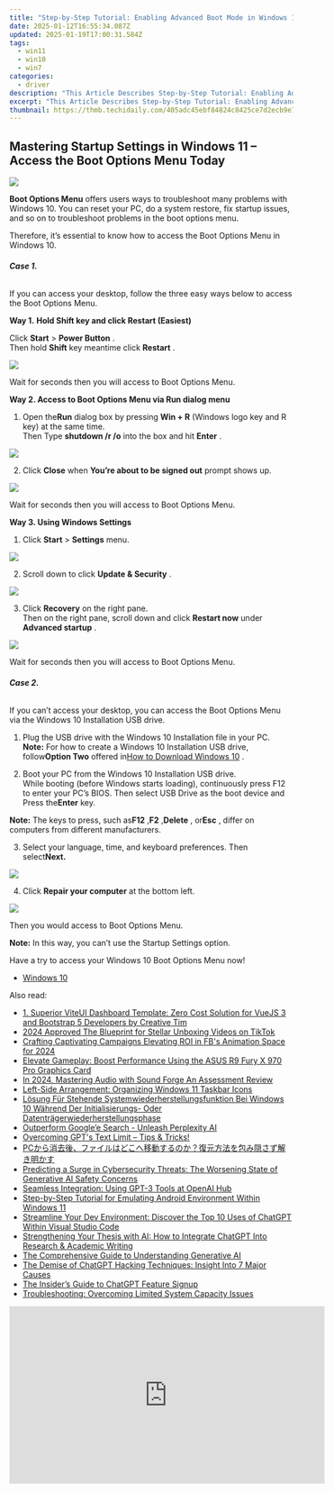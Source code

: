 ```yaml
---
title: "Step-by-Step Tutorial: Enabling Advanced Boot Mode in Windows 11"
date: 2025-01-12T16:55:34.087Z
updated: 2025-01-19T17:00:31.584Z
tags:
  - win11
  - win10
  - win7
categories:
  - driver
description: "This Article Describes Step-by-Step Tutorial: Enabling Advanced Boot Mode in Windows 11"
excerpt: "This Article Describes Step-by-Step Tutorial: Enabling Advanced Boot Mode in Windows 11"
thumbnail: https://thmb.techidaily.com/405adc45ebf84824c8425ce7d2ecb9e77863385d350fb3dba3386c181908ce4e.jpg
---
```


## Mastering Startup Settings in Windows 11 – Access the Boot Options Menu Today

![](https://images.drivereasy.com/wp-content/uploads/2017/02/Untitled.png)

**Boot Options Menu** offers users ways to troubleshoot many problems with Windows 10\. You can reset your PC, do a system restore, fix startup issues, and so on to troubleshoot problems in the boot options menu.

 Therefore, it’s essential to know how to access the Boot Options Menu in Windows 10.

###### **Case 1.**

 If you can access your desktop, follow the three easy ways below to access the Boot Options Menu.

**Way 1\.**   **Hold Shift key and click Restart (Easiest)**

 Click **Start**  \> **Power Button** .  
 Then hold **Shift**  key meantime click **Restart** .

![](https://images.drivereasy.com/wp-content/uploads/2017/02/1-16.png)

Wait for seconds then you will access to Boot Options Menu.

**Way 2\. Access to Boot Options Menu via Run dialog menu**

 1) Open the**Run** dialog box by pressing **Win + R** (Windows logo key and R key) at the same time.  
 Then Type **shutdown /r /o**  into the box and hit **Enter** .

![](https://images.drivereasy.com/wp-content/uploads/2017/02/5-6.png)

 2) Click **Close**  when **You’re about to be signed out**  prompt shows up.

![](https://images.drivereasy.com/wp-content/uploads/2017/02/5-1-1.png)

Wait for seconds then you will access to Boot Options Menu.

**Way 3\. Using Windows Settings**

 1) Click **Start**  \> **Settings**  menu.

![](https://images.drivereasy.com/wp-content/uploads/2017/02/2-15.png)

 2) Scroll down to click **Update & Security** .

![](https://images.drivereasy.com/wp-content/uploads/2017/02/3-9.png)

 3) Click **Recovery**  on the right pane.  
 Then on the right pane, scroll down and click **Restart now**  under **Advanced startup** .

![](https://images.drivereasy.com/wp-content/uploads/2017/02/4-9.png)

Wait for seconds then you will access to Boot Options Menu.

###### **Case 2.**

 If you can’t access your desktop, you can access the Boot Options Menu via the Windows 10 Installation USB drive.

 1) Plug the USB drive with the Windows 10 Installation file in your PC.  
**Note:** For how to create a Windows 10 Installation USB drive, follow**Option Two** offered in[How to Download Windows 10](https://tools.techidaily.com/drivereasy/download/) .

 2) Boot your PC from the Windows 10 Installation USB drive.  
 While booting (before Windows starts loading), continuously press F12 to enter your PC’s BIOS. Then select USB Drive as the boot device and Press the**Enter** key.

**Note:** The keys to press, such as**F12** ,**F2** ,**Delete** , or**Esc** , differ on computers from different manufacturers.

 3) Select your language, time, and keyboard preferences. Then select**Next.**

![](https://images.drivereasy.com/wp-content/uploads/2017/02/7-5.png)

 4) Click **Repair your computer**  at the bottom left.

![](https://images.drivereasy.com/wp-content/uploads/2017/02/8-6.png)

Then you would access to Boot Options Menu.

**Note:** In this way, you can’t use the Startup Settings option.

Have a try to access your Windows 10 Boot Options Menu now!

* [Windows 10](https://tools.techidaily.com/drivereasy/download/)

<ins class="adsbygoogle"
     style="display:block"
     data-ad-format="autorelaxed"
     data-ad-client="ca-pub-7571918770474297"
     data-ad-slot="1223367746"></ins>

<ins class="adsbygoogle"
     style="display:block"
     data-ad-client="ca-pub-7571918770474297"
     data-ad-slot="8358498916"
     data-ad-format="auto"
     data-full-width-responsive="true"></ins>

<span class="atpl-alsoreadstyle">Also read:</span>
<div><ul>
<li><a href="https://win-net.techidaily.com/1-superior-viteui-dashboard-template-zero-cost-solution-for-vuejs-3-and-bootstrap-5-developers-by-creative-tim/"><u>1. Superior ViteUI Dashboard Template: Zero Cost Solution for VueJS 3 and Bootstrap 5 Developers by Creative Tim</u></a></li>
<li><a href="https://some-skills.techidaily.com/2024-approved-the-blueprint-for-stellar-unboxing-videos-on-tiktok/"><u>2024 Approved The Blueprint for Stellar Unboxing Videos on TikTok</u></a></li>
<li><a href="https://facebook-video-files.techidaily.com/crafting-captivating-campaigns-elevating-roi-in-fbs-animation-space-for-2024/"><u>Crafting Captivating Campaigns Elevating ROI in FB's Animation Space for 2024</u></a></li>
<li><a href="https://hardware-help.techidaily.com/elevate-gameplay-boost-performance-using-the-asus-r9-fury-x-970-pro-graphics-card/"><u>Elevate Gameplay: Boost Performance Using the ASUS R9 Fury X 970 Pro Graphics Card</u></a></li>
<li><a href="https://voice-adjusting.techidaily.com/in-2024-mastering-audio-with-sound-forge-an-assessment-review/"><u>In 2024, Mastering Audio with Sound Forge An Assessment Review</u></a></li>
<li><a href="https://windows11.techidaily.com/left-side-arrangement-organizing-windows-11-taskbar-icons/"><u>Left-Side Arrangement: Organizing Windows 11 Taskbar Icons</u></a></li>
<li><a href="https://win-marvelous.techidaily.com/losung-fur-stehende-systemwiederherstellungsfunktion-bei-windows-10-wahrend-der-initialisierungs-oder-datentragerwiederherstellungsphase/"><u>Lösung Für Stehende Systemwiederherstellungsfunktion Bei Windows 10 Während Der Initialisierungs- Oder Datenträgerwiederherstellungsphase</u></a></li>
<li><a href="https://tech-haven.techidaily.com/outperform-googlee-search-unleash-perplexity-ai/"><u>Outperform Google’e Search - Unleash Perplexity AI</u></a></li>
<li><a href="https://tech-haven.techidaily.com/overcoming-gpts-text-limit-tips-and-tricks/"><u>Overcoming GPT's Text Limit – Tips & Tricks!</u></a></li>
<li><a href="https://win-online.techidaily.com/1728508075022-pc/"><u>PCから消去後、ファイルはどこへ移動するのか？復元方法を包み隠さず解き明かす</u></a></li>
<li><a href="https://tech-haven.techidaily.com/predicting-a-surge-in-cybersecurity-threats-the-worsening-state-of-generative-ai-safety-concerns/"><u>Predicting a Surge in Cybersecurity Threats: The Worsening State of Generative AI Safety Concerns</u></a></li>
<li><a href="https://tech-haven.techidaily.com/seamless-integration-using-gpt-3-tools-at-openai-hub/"><u>Seamless Integration: Using GPT-3 Tools at OpenAI Hub</u></a></li>
<li><a href="https://techno-recovery.techidaily.com/step-by-step-tutorial-for-emulating-android-environment-within-windows-11/"><u>Step-by-Step Tutorial for Emulating Android Environment Within Windows 11</u></a></li>
<li><a href="https://tech-haven.techidaily.com/streamline-your-dev-environment-discover-the-top-10-uses-of-chatgpt-within-visual-studio-code/"><u>Streamline Your Dev Environment: Discover the Top 10 Uses of ChatGPT Within Visual Studio Code</u></a></li>
<li><a href="https://tech-haven.techidaily.com/strengthening-your-thesis-with-ai-how-to-integrate-chatgpt-into-research-and-academic-writing/"><u>Strengthening Your Thesis with AI: How to Integrate ChatGPT Into Research & Academic Writing</u></a></li>
<li><a href="https://tech-haven.techidaily.com/the-comprehensive-guide-to-understanding-generative-ai/"><u>The Comprehensive Guide to Understanding Generative AI</u></a></li>
<li><a href="https://tech-haven.techidaily.com/the-demise-of-chatgpt-hacking-techniques-insight-into-7-major-causes/"><u>The Demise of ChatGPT Hacking Techniques: Insight Into 7 Major Causes</u></a></li>
<li><a href="https://tech-haven.techidaily.com/the-insiders-guide-to-chatgpt-feature-signup/"><u>The Insider’s Guide to ChatGPT Feature Signup</u></a></li>
<li><a href="https://win-howtos.techidaily.com/troubleshooting-overcoming-limited-system-capacity-issues/"><u>Troubleshooting: Overcoming Limited System Capacity Issues</u></a></li>
</ul></div>

<!-- affiliate ads begin -->
<iframe width="560" height="315" src="https://www.youtube.com/embed/E1ax-vnGdeo?si=bgTkOhOEwDTlRQE3" title="YouTube video player" frameborder="0" allow="accelerometer; autoplay; clipboard-write; encrypted-media; gyroscope; picture-in-picture; web-share" referrerpolicy="strict-origin-when-cross-origin" allowfullscreen></iframe>
<!-- affiliate ads end -->

